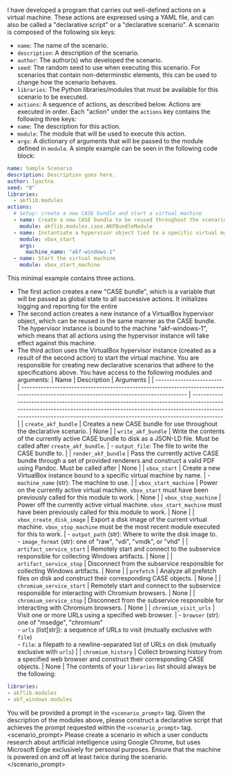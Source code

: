 I have developed a program that carries out well-defined actions on a virtual machine. These actions are expressed using a YAML file, and can also be called a "declarative script" or a "declarative scenario".
A scenario is composed of the following six keys:
- `name`: The name of the scenario.
- `description`: A description of the scenario.
- `author`: The author(s) who developed the scenario.
- `seed`: The random seed to use when executing this scenario. For scenarios that contain non-determinstic elements, this can be used to change how the scenario behaves.
- `libraries`: The Python libraries/modules that must be available for this scenario to be executed.
- `actions`: A sequence of actions, as described below. Actions are executed in order.
Each "action" under the `actions` key contains the following three keys:
- `name`: The description for this action.
- `module`: The module that will be used to execute this action.
- `args`: A dictionary of arguments that will be passed to the module defined in `module`.
A simple example can be seen in the following code block:
```yaml
name: Sample Scenario
description: Description goes here.
author: lgactna
seed: "0"
libraries:
  - akflib.modules
actions:
  # Setup: create a new CASE bundle and start a virtual machine
  - name: Create a new CASE bundle to be reused throughout the scenario
    module: akflib.modules.case.AKFBundleModule
  - name: Instantiate a hypervisor object tied to a specific virtual machine
    module: vbox_start
    args:
      machine_name: "akf-windows-1"
  - name: Start the virtual machine
    module: vbox_start_machine
```
This minimal example contains three actions.
- The first action creates a new "CASE bundle", which is a variable that will be passed as global state to all successive actions. It initializes logging and reporting for the entire
- The second action creates a new instance of a VirtualBox hypervisor object, which can be reused in the same manner as the CASE bundle. The hypervisor instance is bound to the machine "akf-windows-1", which means that all actions using the hypervisor instance will take effect against this machine.
- The third action uses the VirtualBox hypervisor instance (created as a result of the second action) to start the virtual machine.
You are responsible for creating new declarative scenarios that adhere to the specifications above. You have access to the following modules and arguments:
| Name                     | Description                                                                                                                            | Arguments                                                                                                                                                                                                                                 |
| ------------------------ | -------------------------------------------------------------------------------------------------------------------------------------- | ----------------------------------------------------------------------------------------------------------------------------------------------------------------------------------------------------------------------------------------- |
| `create_akf_bundle`      | Creates a new CASE bundle for use throughout the declarative scenario.                                                                 | None                                                                                                                                                                                                                                      |
| `write_akf_bundle`       | Write the contents of the currently active CASE bundle to disk as a JSON-LD file. Must be called after `create_akf_bundle`.            | - `output_file`: The file to write the CASE bundle to.                                                                                                                                                                                    |
| `render_akf_bundle`      | Pass the currently active CASE bundle through a set of provided renderers and construct a valid PDF using Pandoc. Must be called after | None                                                                                                                                                                                                                                      |
| `vbox_start`             | Create a new VirtualBox instance bound to a specific virtual machine by name.                                                          | - `machine_name` (str): The machine to use.                                                                                                                                                                                               |
| `vbox_start_machine`     | Power on the currently active virtual machine. `vbox_start` must have been previously called for this module to work.                  | None                                                                                                                                                                                                                                      |
| `vbox_stop_machine`      | Power off the currently active virtual machine. `vbox_start_machine` must have been previously called for this module to work.         | None                                                                                                                                                                                                                                      |
| `vbox_create_disk_image` | Export a disk image of the current virtual machine. `vbox_stop_machine` must be the most recent module executed for this to work.      | - `output_path` (str): Where to write the disk image to.<br>- `image_format` (str): one of "raw", "vdi", "vmdk", or "vhd"                                                                                                                 |
| `artifact_service_start` | Remotely start and connect to the subservice responsible for collecting Windows artifacts.                                             | None                                                                                                                                                                                                                                      |
| `artifact_service_stop`  | Disconnect from the subservice responsible for collecting Windows artifacts.                                                           | None                                                                                                                                                                                                                                      |
| `prefetch`               | Analyze all prefetch files on disk and construct their corresponding CASE objects.                                                     | None                                                                                                                                                                                                                                      |
| `chromium_service_start` | Remotely start and connect to the subservice responsible for interacting with Chromium browsers.                                       | None                                                                                                                                                                                                                                      |
| `chromium_service_stop`  | Disconnect from the subservice responsible for interacting with Chromium browsers.                                                     | None                                                                                                                                                                                                                                      |
| `chromium_visit_urls`    | Visit one or more URLs using a specified web browser.                                                                                  | - `browser` (str): one of "msedge", "chromium"<br>- `urls` (list[str]): a sequence of URLs to visit (mutually exclusive with `file`)<br>- `file`: a filepath to a newline-separated list of URLs on disk (mutually exclusive with `urls`) |
| `chromium_history`       | Collect browsing history from a specified web browser and construct their corresponding CASE objects.                                  | None                                                                                                                                                                                                                                      |
The contents of your `libraries` list should always be the following:
```yaml
libraries:
- akflib.modules
- akf_windows.modules
```
You will be provided a prompt in the `<scenario_prompt>` tag. Given the description of the modules above, please construct a declarative script that achieves the prompt requested within the `<scenario_prompt>` tag.
<scenario_prompt>
Please create a scenario in which a user conducts research about artificial intelligence using Google Chrome, but uses Microsoft Edge exclusively for personal purposes. Ensure that the machine is powered on and off at least twice during the scenario.
</scenario_prompt>